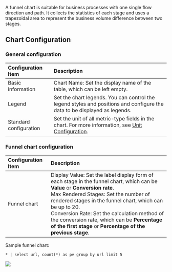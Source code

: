 A funnel chart is suitable for business processes with one single flow direction and path. It collects the statistics of each stage and uses a trapezoidal area to represent the business volume difference between two stages.

## Chart Configuration

### General configuration



| Configuration Item | Description |
| :------- | :----------------------------------------------------------- |
| Basic information | Chart Name: Set the display name of the table, which can be left empty.                                 |
| Legend     | Set the chart legends. You can control the legend styles and positions and configure the data to be displayed as legends. |
| Standard configuration | Set the unit of all metric-type fields in the chart. For more information, see [Unit Configuration](https://intl.cloud.tencent.com/document/product/614/47788).     |

### Funnel chart configuration



| Configuration Item | Description |
| :----- | :----------------------------------------------------------- |
| Funnel chart | Display Value: Set the label display form of each stage in the funnel chart, which can be **Value** or **Conversion rate**. <br>Max Rendered Stages: Set the number of rendered stages in the funnel chart, which can be up to 20. <br>Conversion Rate: Set the calculation method of the conversion rate, which can be **Percentage of the first stage** or **Percentage of the previous stage**. |

Sample funnel chart:
```
* | select url, count(*) as pv group by url limit 5
```
![](https://qcloudimg.tencent-cloud.cn/raw/19d13777cab72a2b6fd4aa8a3d6d95cb.png)

